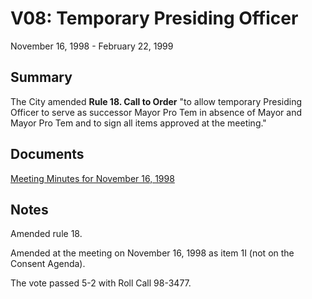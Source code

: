 # V08: Temporary Presiding Officer

November 16, 1998 - February 22, 1999

## Summary

The City amended **Rule 18. Call to Order** "to allow temporary Presiding Officer
to serve as successor Mayor Pro Tem in absence of Mayor and Mayor Pro Tem and to sign all
items approved at the meeting."

## Documents

[Meeting Minutes for November 16, 1998](assets/rules-archive/1998_11_16/meeting_minutes.pdf)

## Notes

Amended rule 18.

Amended at the meeting on November 16, 1998 as item 1I (not on the Consent Agenda).

The vote passed 5-2 with Roll Call 98-3477.
